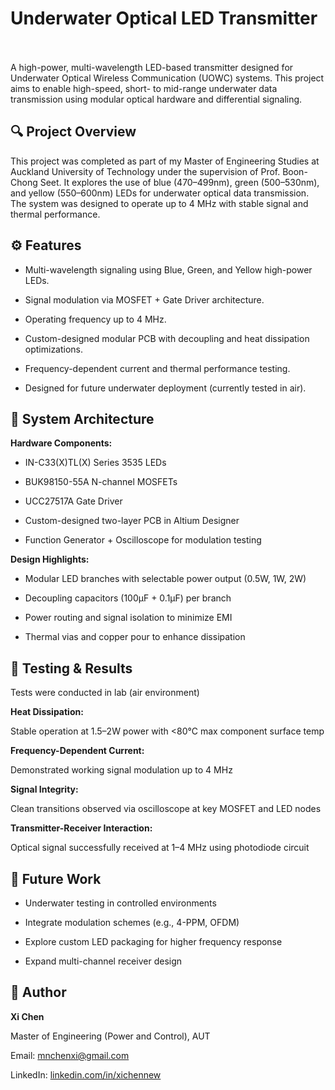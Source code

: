  
# Underwater Optical LED Transmitter          

A high-power, multi-wavelength LED-based transmitter designed for Underwater Optical Wireless Communication (UOWC) systems. This project aims to enable high-speed, short- to mid-range underwater data transmission using modular optical hardware and differential signaling.          

## 🔍 Project Overview    

This project was completed as part of my Master of Engineering Studies at Auckland University of Technology under the supervision of Prof. Boon-Chong Seet. It explores the use of blue (470–499nm), green (500–530nm), and yellow (550–600nm) LEDs for underwater optical data transmission. The system was designed to operate up to 4 MHz with stable signal and thermal performance.              

## ⚙️ Features  

* Multi-wavelength signaling using Blue, Green, and Yellow high-power LEDs.  

* Signal modulation via MOSFET + Gate Driver architecture.      

* Operating frequency up to 4 MHz.      

* Custom-designed modular PCB with decoupling and heat dissipation optimizations.    

* Frequency-dependent current and thermal performance testing.    

* Designed for future underwater deployment (currently tested in air).  

## 🧩 System Architecture  

**Hardware Components:**         

* IN-C33(X)TL(X) Series 3535 LEDs

* BUK98150-55A N-channel MOSFETs      

* UCC27517A Gate Driver      

* Custom-designed two-layer PCB in Altium Designer    

* Function Generator + Oscilloscope for modulation testing    

**Design Highlights:**

* Modular LED branches with selectable power output (0.5W, 1W, 2W)  

* Decoupling capacitors (100μF + 0.1μF) per branch  

* Power routing and signal isolation to minimize EMI  

* Thermal vias and copper pour to enhance dissipation    

## 🔬 Testing & Results  

Tests were conducted in lab (air environment)

**Heat Dissipation:**

Stable operation at 1.5–2W power with <80°C max component surface temp

**Frequency-Dependent Current:**    

Demonstrated working signal modulation up to 4 MHz  

**Signal Integrity:**  

Clean transitions observed via oscilloscope at key MOSFET and LED nodes

**Transmitter-Receiver Interaction:**  

Optical signal successfully received at 1–4 MHz using photodiode circuit    

## 🚀 Future Work

* Underwater testing in controlled environments      

* Integrate modulation schemes (e.g., 4-PPM, OFDM)    

* Explore custom LED packaging for higher frequency response

* Expand multi-channel receiver design  


## 👤 Author

**Xi Chen**   

Master of Engineering (Power and Control), AUT

Email: mnchenxi@gmail.com

LinkedIn: [linkedin.com/in/xichennew](https://linkedin.com/in/xichennew)  
